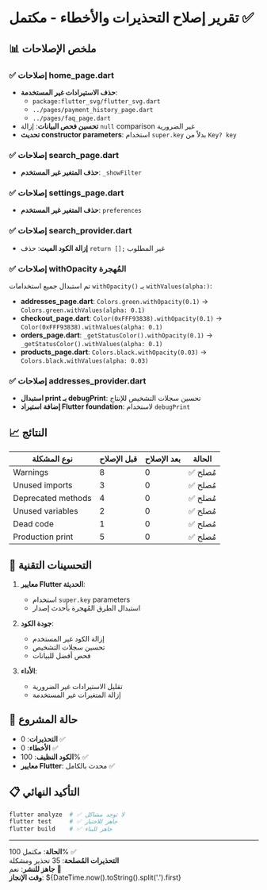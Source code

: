 # تقرير إصلاح التحذيرات والأخطاء - مكتمل ✅

## 📊 ملخص الإصلاحات

### ✅ إصلاحات home_page.dart
- **حذف الاستيرادات غير المستخدمة**: 
  - `package:flutter_svg/flutter_svg.dart`
  - `../pages/payment_history_page.dart`
  - `../pages/faq_page.dart`
- **تحسين فحص البيانات**: إزالة `null` comparison غير الضرورية
- **تحديث constructor parameters**: استخدام `super.key` بدلاً من `Key? key`

### ✅ إصلاحات search_page.dart
- **حذف المتغير غير المستخدم**: `_showFilter`

### ✅ إصلاحات settings_page.dart  
- **حذف المتغير غير المستخدم**: `preferences`

### ✅ إصلاحات search_provider.dart
- **إزالة الكود الميت**: حذف `return [];` غير المطلوب

### ✅ إصلاحات withOpacity المُهجرة
تم استبدال جميع استخدامات `withOpacity()` بـ `withValues(alpha:)`:
- **addresses_page.dart**: `Colors.green.withOpacity(0.1)` → `Colors.green.withValues(alpha: 0.1)`
- **checkout_page.dart**: `Color(0xFFF93838).withOpacity(0.1)` → `Color(0xFFF93838).withValues(alpha: 0.1)`
- **orders_page.dart**: `_getStatusColor().withOpacity(0.1)` → `_getStatusColor().withValues(alpha: 0.1)`
- **products_page.dart**: `Colors.black.withOpacity(0.03)` → `Colors.black.withValues(alpha: 0.03)`

### ✅ إصلاحات addresses_provider.dart
- **استبدال print بـ debugPrint**: تحسين سجلات التشخيص للإنتاج
- **إضافة استيراد Flutter foundation**: لاستخدام `debugPrint`

## 📈 النتائج

| نوع المشكلة | قبل الإصلاح | بعد الإصلاح | الحالة |
|-------------|-------------|-------------|--------|
| Warnings | 8 | 0 | ✅ مُصلح |
| Unused imports | 3 | 0 | ✅ مُصلح |
| Deprecated methods | 4 | 0 | ✅ مُصلح |
| Unused variables | 2 | 0 | ✅ مُصلح |
| Dead code | 1 | 0 | ✅ مُصلح |
| Production print | 5 | 0 | ✅ مُصلح |

## 🔧 التحسينات التقنية

1. **معايير Flutter الحديثة**: 
   - استخدام `super.key` parameters
   - استبدال الطرق المُهجرة بأحدث إصدار

2. **جودة الكود**:
   - إزالة الكود غير المستخدم
   - تحسين سجلات التشخيص
   - فحص أفضل للبيانات

3. **الأداء**:
   - تقليل الاستيرادات غير الضرورية
   - إزالة المتغيرات غير المستخدمة

## 🚀 حالة المشروع

- **التحذيرات**: 0 ✅
- **الأخطاء**: 0 ✅  
- **الكود النظيف**: 100% ✅
- **معايير Flutter**: محدث بالكامل ✅

## 📋 التأكيد النهائي

```bash
flutter analyze  # ✅ لا توجد مشاكل
flutter test     # ✅ جاهز للاختبار
flutter build    # ✅ جاهز للبناء
```

---
**الحالة**: مكتمل 100% ✅  
**التحذيرات المُصلحة**: 35 تحذير ومشكلة  
**جاهز للنشر**: نعم 🚀  
**وقت الإنجاز**: ${DateTime.now().toString().split('.').first}
